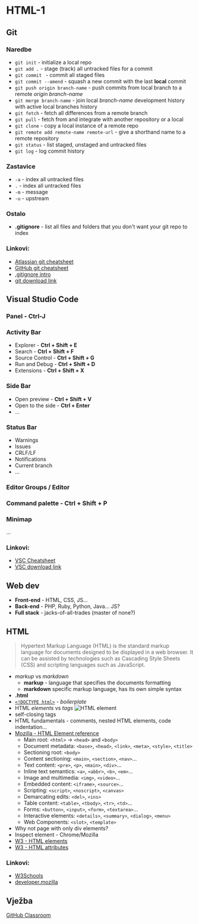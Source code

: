# HTML-1
## Git
### Naredbe
- `git init` - initialize a local repo
- `git add .` - stage (track) all untracked files for a commit
- `git commit ` - commit all staged files
- `git commit --amend` - squash a new commit with the last **local** commit
- `git push origin branch-name` - push commits from local branch to a remote *origin branch-name*
- `git merge branch-name` - join local *branch-name* development history with active local branches history
- `git fetch` - fetch all differences from a remote branch
- `git pull` - fetch from and integrate with another repository or a local
- `git clone` - copy a local instance of a remote repo
- `git remote add remote-name remote-url` - give a shorthand name to a remote repository
- `git status` - list staged, unstaged and untracked files
- `git log` - log commit history

### Zastavice
- `-a` - index all untracked files
- `.` - index all untracked files
- `-m` - message
- `-u` - upstream

### Ostalo
- **.gitignore** - list all files and folders that you don't want your git repo to index


### Linkovi:

- [Atlassian git cheatsheet](https://www.atlassian.com/dam/jcr:e7e22f25-bba2-4ef1-a197-53f46b6df4a5/SWTM-2088_Atlassian-Git-Cheatsheet.pdf)
- [GitHub git cheatsheet](https://education.github.com/git-cheat-sheet-education.pdf)
- [.gitignore intro](https://guide.freecodecamp.org/git/gitignore/)
- [git download link](https://git-scm.com/downloads)


## Visual Studio Code

### Panel - **Ctrl-J**

### Activity Bar
- Explorer - **Ctrl + Shift + E**
- Search - **Ctrl + Shift + F**
- Source Control - **Ctrl + Shift + G**
- Run and Debug - **Ctrl + Shift + D**
- Extensions - **Ctrl + Shift + X**

### Side Bar
- Open preview - **Ctrl + Shift + V**
- Open to the side - **Ctrl + Enter**
- ...

### Status Bar
- Warnings
- Issues
- CRLF/LF
- Notifications
- Current branch
- ...

### Editor Groups / Editor

### Command palette - **Ctrl + Shift + P**

### Minimap

...

### Linkovi:

- [VSC Cheatsheet](https://code.visualstudio.com/docs/getstarted/userinterface)
- [VSC download link](https://code.visualstudio.com/)


## Web dev

- **Front-end** - HTML, CSS, JS...
- **Back-end** - PHP, Ruby, Python, Java... JS?
- **Full stack** - jacks-of-all-trades (master of none?)


## HTML
> Hypertext Markup Language (HTML) is the standard markup language for documents designed to be displayed in a web browser. It can be assisted by technologies such as Cascading Style Sheets (CSS) and scripting languages such as JavaScript.

- *markup* vs *markdown*
  - **markup** - language that specifies the documents formatting
  - **markdown** specific markup language, has its own simple syntax
- **.html**
- [`<!DOCTYPE html>`](https://www.w3schools.com/tags/tag_doctype.asp) - *boilerplate*
- HTML *elements* vs *tags*
![HTML element](https://i.ibb.co/fn3gN3J/html-element.gif)
- self-closing tags
- HTML fundamentals - comments, nested HTML elements, code indentation...
- [Mozilla - HTML Element reference](https://developer.mozilla.org/en-US/docs/Web/HTML/Element)
  - Main root: `<html>` -> `<head>` and `<body>`
  - Document metadata: `<base>`, `<head>`, `<link>`, `<meta>`, `<style>`, `<title>`
  - Sectioning root: `<body>`
  - Content sectioning: `<main>`, `<section>`, `<nav>`...
  - Text content: `<pre>`, `<p>`, `<main>`, `<div>`...
  - Inline text semantics: `<a>`, `<abbr>`, `<b>`, `<em>`...
  - Image and multimedia: `<img>`, `<video>`...
  - Embedded content: `<iframe>`, `<source>`...
  - Scripting: `<script>`, `<noscript>`, `<canvas>`
  - Demarcating edits: `<del>`, `<ins>`
  - Table content: `<table>`, `<tbody>`, `<tr>`, `<td>`...
  - Forms: `<button>`, `<input>`, `<form>`, `<textarea>`...
  - Interactive elements: `<details>`, `<summary>`, `<dialog>`, `<menu>`
  - Web Components: `<slot>`, `<template>`
- Why not page with only div elements?
- Inspect element - Chrome/Mozilla
- [W3 - HTML elements](https://www.w3schools.com/html/html_elements.asp)
- [W3 - HTML attributes](https://www.w3schools.com/html/html_attributes.asp)


### Linkovi:

- [W3Schools](https://www.w3schools.com/)
- [developer.mozilla](https://developer.mozilla.org/en-US/)


## Vježba
[GitHub Classroom](https://classroom.github.com/classrooms/61147777-udruga-studenata-racunarstva-internship)
